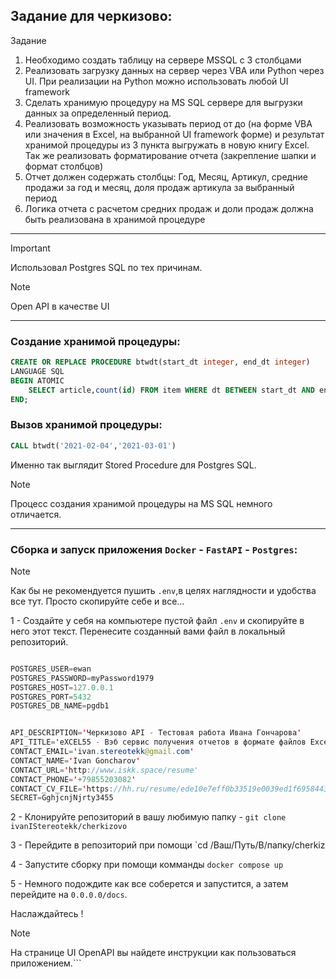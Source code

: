 ## Задание для черкизово:

Задание
1. Необходимо создать таблицу на сервере MSSQL с 3 столбцами
2. Реализовать загрузку данных на сервер через VBA или Python через UI. При реализации на
Python можно использовать любой UI framework
3. Сделать хранимую процедуру на MS SQL сервере для выгрузки данных за определенный
период.
4. Реализовать возможность указывать период от до (на форме VBA или значения в Excel, на
выбранной UI framework форме) и результат хранимой процедуры из 3 пункта выгружать в
новую книгу Excel. Так же реализовать форматирование отчета (закрепление шапки и
формат столбцов)
5. Отчет должен содержать столбцы: Год, Месяц, Артикул, средние продажи за год и месяц,
доля продаж артикула за выбранный период
6. Логика отчета с расчетом средних продаж и доли продаж должна быть реализована в
хранимой процедуре



-----------------------------
> [!IMPORTANT]
> Использовал Postgres SQL по тех причинам.


> [!NOTE]
> Open API в качестве UI

-----------------------------


### Создание хранимой процедуры:
```sql
CREATE OR REPLACE PROCEDURE btwdt(start_dt integer, end_dt integer)
LANGUAGE SQL
BEGIN ATOMIC
    SELECT article,count(id) FROM item WHERE dt BETWEEN start_dt AND end_dt GROUP BY article;
END;

```
### Вызов хранимой процедуры:


```sql
CALL btwdt('2021-02-04','2021-03-01')
```
Именно так выглядит Stored Procedure для Postgres SQL. 
> [!NOTE]
> Процесс создания хранимой процедуры на MS SQL немного отличается.

-----------------------------
### Сборка и запуск приложения `Docker` - `FastAPI` - `Postgres`:

> [!NOTE] 
> Как бы не рекомендуется пушить `.env`,в целях наглядности и удобства все тут. Просто скопируйте себе и все...


1 - Создайте у себя на компьютере пустой файл `.env` и скопируйте в него этот текст. Перенесите созданный вами файл в локальный репозиторий.


```java

POSTGRES_USER=ewan
POSTGRES_PASSWORD=myPassword1979
POSTGRES_HOST=127.0.0.1
POSTGRES_PORT=5432
POSTGRES_DB_NAME=pgdb1


API_DESCRIPTION='Черкизово API - Тестовая работа Ивана Гончарова'
API_TITLE='eXCEL55 - Вэб сервис получения отчетов в формате файлов Excel'
CONTACT_EMAIL='ivan.stereotekk@gmail.com'
CONTACT_NAME='Ivan Goncharov'
CONTACT_URL='http://www.iskk.space/resume'
CONTACT_PHONE='+79855203082'
CONTACT_CV_FILE='https://hh.ru/resume/ede10e7eff0b33519e0039ed1f695844313832'
SECRET=GghjcnjNjrty3455

```

2 - Клонируйте репозиторий в вашу любимую папку - `git clone ivanIStereotekk/cherkizovo`


3 - Перейдите в репозиторий при помощи `cd /Ваш/Путь/В/папку/cherkiz

4 - Запустите сборку при помощи комманды ` docker compose up `

5 - Немного подождите как все соберется и запустится, а затем перейдите на `0.0.0.0/docs`. 

Наслаждайтесь !

> [!NOTE]
> На странице UI OpenAPI вы найдете инструкции как пользоваться приложением.```





